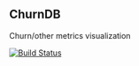 ## ChurnDB
Churn/other metrics visualization

[![Build Status](https://travis-ci.org/feroult/churndb.png?branch=master)](https://travis-ci.org/feroult/churndb)
 
